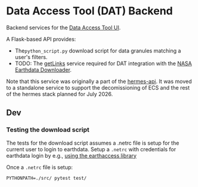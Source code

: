 # Data Access Tool (DAT) Backend

Backend services for the [Data Access Tool UI](https://github.com/nsidc/data-access-tool-ui).

A Flask-based API provides:

* The`python_script.py` download script for data granules matching a user's filters.
* TODO: The
  [getLinks](https://github.com/nasa/earthdata-download/blob/main/docs/GET_LINKS.md)
  service required for DAT integration with the [NASA Earthdata
  Downloader](https://github.com/nasa/earthdata-download).


Note that this service was originally a part of the
[hermes-api](https://bitbucket.org/nsidc/hermes-api/src). It was moved to a
standalone service to support the decomissioning of ECS and the rest of the
hermes stack planned for July 2026.


## Dev

### Testing the download script

The tests for the download script assumes a .netrc file is setup for the current
user to login to earthdata. Setup a `.netrc` with credentials for earthdata
login by e.g., [using the earthaccess
library](https://earthaccess.readthedocs.io/en/latest/howto/authenticate/)

Once a `.netrc` file is setup:

```
PYTHONPATH=./src/ pytest test/
```
